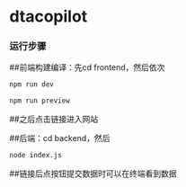 # dtacopilot

### 运行步骤
##前端构建编译：先cd frontend，然后依次
```sh
npm run dev
```
```sh
npm run preview
```
##之后点击链接进入网站

##后端：cd backend，然后
```sh
node index.js
```
##链接后点按钮提交数据时可以在终端看到数据
